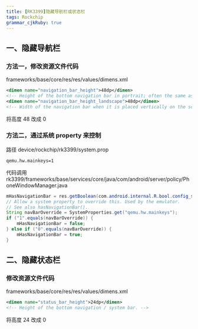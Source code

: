 ```yaml
---
title: [RK3399]隐藏导航栏或状态栏
tags: Rockchip
grammar_cjkRuby: true
---
```


## 一、隐藏导航栏
### 方法一，修改资源文件代码
frameworks/base/core/res/res/values/dimens.xml
```xml
<dimen name="navigation_bar_height">48dp</dimen>
<!-- Height of the bottom navigation bar in portrait; often the same as @dimen/navigation_bar_height -->
<dimen name="navigation_bar_height_landscape">48dp</dimen>
<!-- Width of the navigation bar when it is placed vertically on the screen -->
```
将高度 48 改成 0
### 方法二，通过系统 property 来控制
路径 device/rockchip/rk3399/system.prop
```
qemu.hw.mainkeys=1
```
代码调用
rk3399/frameworks/base/services/core/java/com/android/server/policy/PhoneWindowManager.java
```java
mHasNavigationBar = res.getBoolean(com.android.internal.R.bool.config_showNavigationBar);
// Allow a system property to override this. Used by the emulator.
// See also hasNavigationBar().
String navBarOverride = SystemProperties.get("qemu.hw.mainkeys");
if ("1".equals(navBarOverride)) {
    mHasNavigationBar = false;
} else if ("0".equals(navBarOverride)) {
    mHasNavigationBar = true;
}
```

## 二、隐藏状态栏
### 修改资源文件代码
frameworks/base/core/res/res/values/dimens.xml
```xml
<dimen name="status_bar_height">24dp</dimen>
<!-- Height of the bottom navigation / system bar. -->
```
将高度 24 改成 0